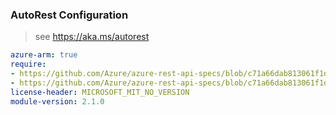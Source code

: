### AutoRest Configuration

> see https://aka.ms/autorest

``` yaml
azure-arm: true
require:
- https://github.com/Azure/azure-rest-api-specs/blob/c71a66dab813061f1d09982c2748a09317fe0860/specification/nginx/resource-manager/readme.md
- https://github.com/Azure/azure-rest-api-specs/blob/c71a66dab813061f1d09982c2748a09317fe0860/specification/nginx/resource-manager/readme.go.md
license-header: MICROSOFT_MIT_NO_VERSION
module-version: 2.1.0

```